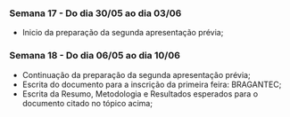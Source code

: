 ### Semana 17 - Do dia 30/05 ao dia 03/06
- Inicio da preparação da segunda apresentação prévia;

### Semana 18 - Do dia 06/05 ao dia 10/06
- Continuação da preparação da segunda apresentação prévia;
- Escrita do documento para a inscrição da primeira feira: BRAGANTEC;
- Escrita da Resumo, Metodologia e Resultados esperados para o documento citado no tópico acima;
